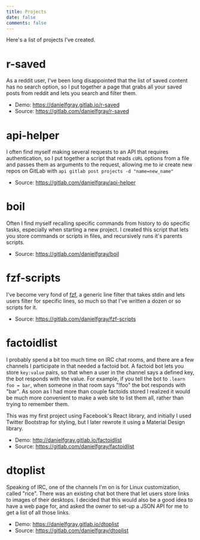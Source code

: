 ```yaml
---
title: Projects
date: false
comments: false
---
```


Here's a list of projects I've created.

# r-saved

As a reddit user, I've been long disappointed that the list of saved content has no search option, so I put together a page that grabs all your saved posts from reddit and lets you search and filter them.

* Demo: https://danielfgray.gitlab.io/r-saved
* Source: https://gitlab.com/danielfgray/r-saved

# api-helper

I often find myself making several requests to an API that requires authentication, so I put together a script that reads `cURL` options from a file and passes them as arguments to the request, allowing me to *ie* create new repos on GitLab with `api gitlab post projects -d "name=new_name"`

* Source: https://gitlab.com/danielfgray/api-helper

# boil

Often I find myself recalling specific commands from history to do specific tasks, especially when starting a new project. I created this script that lets you store commands or scripts in files, and recursively runs it's parents scripts.

* Source: https://gitlab.com/danielfgray/boil

# fzf-scripts

I've become very fond of [fzf](https://github.com/junegunn/fzf), a generic line filter that takes stdin and lets users filter for specific lines, so much so that I've written a dozen or so scripts for it.

* Source: https://gitlab.com/danielfgray/fzf-scripts

# factoidlist

I probably spend a bit too much time on IRC chat rooms, and there are a few channels I participate in that needed a factoid bot. A factoid bot lets you store `key:value` pairs, so that when a user in the channel says a defined key, the bot responds with the value. For example, if you tell the bot to `.learn foo = bar`, when someone in that room says "!foo" the bot responds with "bar". As soon as I had more than couple factoids stored I realized it would be much more convenient to make a web site to list them all, rather than trying to remember them.

This was my first project using Facebook's React library, and initially I used Twitter Bootstrap for styling, but I later rewrote it using a Material Design library.

* Demo: http://danielfgray.gitlab.io/factoidlist
* Source: https://gitlab.com/danielfgray/factoidlist

# dtoplist

Speaking of IRC, one of the channels I'm on is for Linux customization, called "rice". There was an existing chat bot there that let users store links to images of their desktops. I decided that this would also be a good idea to have a web page for, and asked the owner to set-up a JSON API for me to get a list of all those links.

* Demo: https://danielfgray.gitlab.io/dtoplist
* Source: https://gitlab.com/danielfgray/dtoplist
